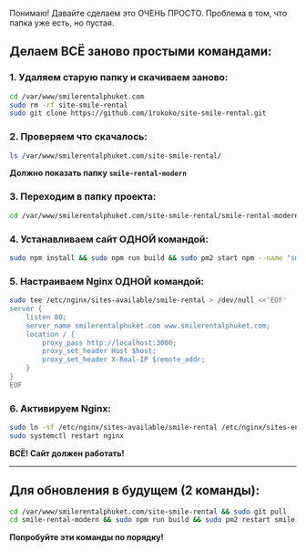 Понимаю! Давайте сделаем это ОЧЕНЬ ПРОСТО. Проблема в том, что папка уже есть, но пустая.

## Делаем ВСЁ заново простыми командами:

### 1. Удаляем старую папку и скачиваем заново:
```bash
cd /var/www/smilerentalphuket.com
sudo rm -rf site-smile-rental
sudo git clone https://github.com/1rokoko/site-smile-rental.git
```

### 2. Проверяем что скачалось:
```bash
ls /var/www/smilerentalphuket.com/site-smile-rental/
```

**Должно показать папку `smile-rental-modern`**

### 3. Переходим в папку проекта:
```bash
cd /var/www/smilerentalphuket.com/site-smile-rental/smile-rental-modern
```

### 4. Устанавливаем сайт ОДНОЙ командой:
```bash
sudo npm install && sudo npm run build && sudo pm2 start npm --name "smile-rental" -- start
```

### 5. Настраиваем Nginx ОДНОЙ командой:
```bash
sudo tee /etc/nginx/sites-available/smile-rental > /dev/null <<'EOF'
server {
    listen 80;
    server_name smilerentalphuket.com www.smilerentalphuket.com;
    location / {
        proxy_pass http://localhost:3000;
        proxy_set_header Host $host;
        proxy_set_header X-Real-IP $remote_addr;
    }
}
EOF
```

### 6. Активируем Nginx:
```bash
sudo ln -sf /etc/nginx/sites-available/smile-rental /etc/nginx/sites-enabled/
sudo systemctl restart nginx
```

**ВСЁ! Сайт должен работать!**

---

## Для обновления в будущем (2 команды):
```bash
cd /var/www/smilerentalphuket.com/site-smile-rental && sudo git pull
cd smile-rental-modern && sudo npm run build && sudo pm2 restart smile-rental
```

**Попробуйте эти команды по порядку!**
